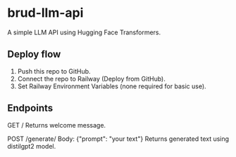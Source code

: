 # brud-llm-api

A simple LLM API using Hugging Face Transformers.

## Deploy flow
1. Push this repo to GitHub.
2. Connect the repo to Railway (Deploy from GitHub).
3. Set Railway Environment Variables (none required for basic use).

## Endpoints
GET /
Returns welcome message.

POST /generate/
Body: {"prompt": "your text"}
Returns generated text using distilgpt2 model.
